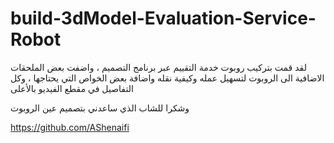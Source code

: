 # build-3dModel-Evaluation-Service-Robot
لقد قمت بتركيب روبوت خدمة التقييم عبر برنامج التصميم ، واضفت بعض الملحقات الاضافية الى الروبوت لتسهيل عمله وكيفية نقله واضافة بعض الخواص التي يحتاجها ، وكل التفاصيل في مقطع الفيديو بالأعلى 

وشكرا للشاب الذي ساعدني بتصميم عين الروبوت 

https://github.com/AShenaifi
